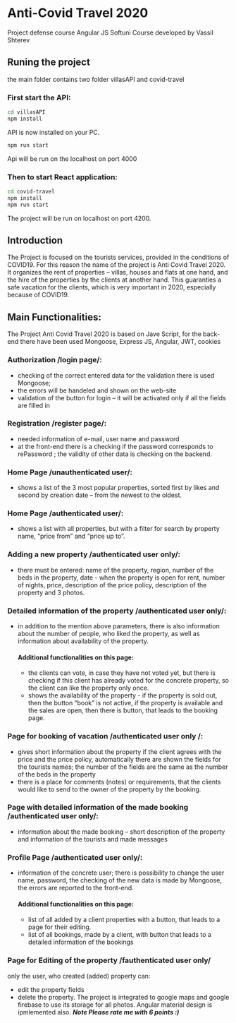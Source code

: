 # Anti-Covid Travel 2020

Project defense course Angular JS Softuni Course
developed by Vassil Shterev

## Runing the project

the main folder contains two folder villasAPI and covid-travel

### First start the API:

```bash
cd villasAPI
npm install
```

API is now installed on your PC.

```bash
npm run start
```

Api will be run on the localhost on port 4000

### Then to start React application:

```bash
cd covid-travel
npm install
npm run start
```

The project will be run on localhost on port 4200.

## Introduction

The Project is focused on the tourists services, provided in the conditions of COVID19.
For this reason the name of the project is Аnti Covid Travel 2020.
It organizes the rent of properties – villas, houses and flats at one hand, and the hire of the properties by the clients at another hand.
This guaranties a safe vacation for the clients, which is very important in 2020, especially because of COVID19.

## Main Functionalities:

The Project Аnti Covid Travel 2020 is based on Jave Script, for the back-end there have been used Mongoose, Express JS, Angular, JWT, cookies

### Authorization /login page/:

- checking of the correct entered data for the validation there is used Mongoose;
- the errors will be handeled and shown on the web-site
- validation of the button for login – it will be activated only if all the fields are filled in

### Registration /register page/:

- needed information of e-mail, user name and password
- at the front-end there is a checking if the password corresponds to rePassword ; the validity of other data is checking on the backend.

### Home Page /unauthenticated user/:

- shows a list of the 3 most popular properties, sorted first by likes and second by creation date – from the newest to the oldest.

### Home Page /authenticated user/:

- shows a list with all properties, but with a filter for search by property name, “price from” and “price up to”.

### Adding a new property /authenticated user only/:

- there must be entered: name of the property, region, number of the beds in the property, date - when the property is open for rent, number of nights, price, description of the price policy, description of the property and 3 photos.

### Detailed information of the property /authenticated user only/:

- in addition to the mention above parameters, there is also information about the number of people, who liked the property, as well as information about availability of the property.
  #### Additional functionalities on this page:
  - the clients can vote, in case they have not voted yet, but there is checking if this client has already voted for the concrete property, so the client can like the property only once.
  - shows the availability of the property - if the property is sold out, then the button “book” is not active, if the property is available and the sales are open, then there is button, that leads to the booking page.

### Page for booking of vacation /authenticated user only /:

- gives short information about the property if the client agrees with the price and the price policy, automatically there are shown the fields for the tourists names; the number of the fields are the same as the number of the beds in the property
- there is a place for comments (notes) or requirements, that the clients would like to send to the owner of the property by the booking.

### Page with detailed information of the made booking /authenticated user only/:

- information about the made booking – short description of the property and information of the tourists and made messages

### Profile Page /authenticated user only/:

- information of the concrete user; there is possibility to change the user name, password, the checking of the new data is made by Mongoose, the errors are reported to the front-end.
  #### Additional functionalities on this page:
  - list of all added by a client properties with a button, that leads to a page for their editing.
  - list of all bookings, made by a client, with button that leads to a detailed information of the bookings

### Page for Editing of the property /fauthenticated user only/

only the user, who created (added) property can:

- edit the property fields
- delete the property.
  The project is integrated to google maps and google firebase to use its storage for all photos.
  Angular material design is ipmlemented also.
  **_Note Please rate me with 6 points :)_**
